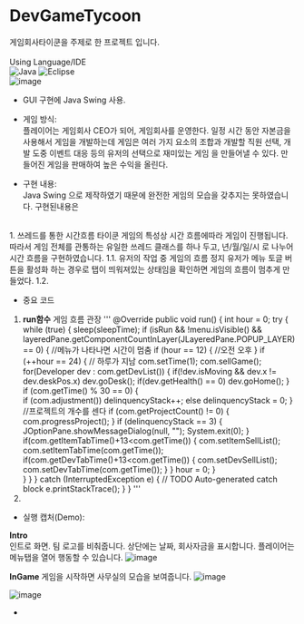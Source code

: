 # DevGameTycoon  
게임회사타이쿤을 주제로 한 프로젝트 입니다.  
<br/>
Using Language/IDE <br/>
<img alt="Java" src ="https://img.shields.io/badge/Java-007396.svg?&style=for-the-badge&logo=Java&logoColor=white"/>
<img alt="Eclipse" src ="https://img.shields.io/badge/Eclipse-2C2255.svg?&style=for-the-badge&logo=Eclipse IDE&logoColor=white"/>
<br/>
![image](https://user-images.githubusercontent.com/80378085/150740871-3094c803-637d-40ef-a434-5bfc95d901ce.png)
<br/>
- GUI 구현에 Java Swing 사용. 
- 게임 방식:    
플레이어는 게임회사 CEO가 되어, 게임회사를 운영한다. 일정 시간 동안 자본금을 사용해서 게임을 개발하는데 게임은 여러 가지 
요소의 조합과 개발할 직원 선택, 개발 도중 이벤트 대응 등의 유저의 선택으로 재미있는 게임
을 만들어낼 수 있다. 만들어진 게임을 판매하여 높은 수익을 올린다.

- 구현 내용:   
Java Swing 으로 제작하였기 때문에 완전한 게임의 모습을 갖추지는 못하였습니다. 구현된내용은   
<br/>
1. 쓰레드를 통한 시간흐름   
타이쿤 게임의 특성상 시간 흐름에따라 게임이 진행됩니다. 따라서 게임 전체를 관통하는 유일한 쓰레드 클래스를 하나 두고, 년/월/일/시 로 나누어 시간 흐름을 구현하였습니다.   
1.1. 유저의 작업 중 게임의 흐름 정지   
유저가 메뉴 토글 버튼을 활성화 하는 경우로 탭이 띄워져있는 상태임을 확인하면 게임의 흐름이 멈추게 만들었다.
1.2.

- 중요 코드

1. **run함수** 게임 흐름 관장
'''
	@Override
	public void run() {
		int hour = 0;
		try {
			while (true) {
				sleep(sleepTime);
				if (isRun && !menu.isVisible() && layeredPane.getComponentCountInLayer(JLayeredPane.POPUP_LAYER) == 0) {
					//메뉴가 나타나면 시간이 멈춤
                    if (hour == 12) {
                        //오전 오후
                    }
                    if (++hour == 24) {
                        // 하루가 지남
                        com.setTime(1);
                        com.sellGame();
                        for(Developer dev : com.getDevList()) {
                            if(!dev.isMoving && dev.x != dev.deskPos.x)
                                dev.goDesk();
                            if(dev.getHealth() == 0)
                                dev.goHome();
                        }                  
                        if (com.getTime() % 30 == 0) {                            
                            if (com.adjustment())
                                delinquencyStack++;
                            else
                                delinquencyStack = 0;
                        }
                        //프로젝트의 개수를 센다
                        if (com.getProjectCount() != 0) {
                            com.progressProject();
                        }
                        if (delinquencyStack == 3) {
                            JOptionPane.showMessageDialog(null, "");
                            System.exit(0);
                        } 
                        if(com.getItemTabTime()+13<com.getTime()) {
	    					com.setItemSellList();
	    					com.setItemTabTime(com.getTime());
    					if(com.getDevTabTime()+13<com.getTime()) {
        					com.setDevSellList();
        					com.setDevTabTime(com.getTime());
    					}
    				} 
                        hour = 0;
                    }                  
                }
			}
		} catch (InterruptedException e) {
			// TODO Auto-generated catch block
			e.printStackTrace();
		}
	}
'''
2. 

- 실행 캡처(Demo):   

**Intro**   
인트로 화면. 팀 로고를 비춰줍니다. 상단에는 날짜, 회사자금을 표시합니다.
플레이어는 메뉴탭을 열어 행동할 수 있습니다.
![image](https://user-images.githubusercontent.com/80378085/150803998-8fdb33db-4641-473c-a303-7822a035cef1.png)
<br/>

**InGame**
게임을 시작하면 사무실의 모습을 보여줍니다. 
![image](https://user-images.githubusercontent.com/80378085/150804194-7b7f4305-369e-4531-9dbe-b0229b72a543.png)

![image](https://user-images.githubusercontent.com/80378085/150803951-81381b4d-2658-4a11-b17e-de43000c439d.png)

- 
